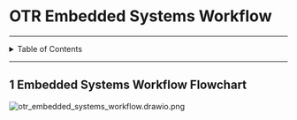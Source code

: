 # OTR Embedded Systems Workflow

---

<details markdown="1">
  <summary>Table of Contents</summary>

- [1 Embedded Systems Development Flowchart](#1-embedded-systems-development-flowchart)

</details>

---

## 1 Embedded Systems Workflow Flowchart

![otr_embedded_systems_workflow.drawio.png](pictures%2Fotr_embedded_systems_workflow.drawio.png)
